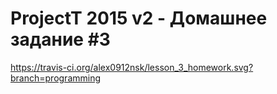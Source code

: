 # ProjectT 2015 v2 - Домашнее задание #3
https://travis-ci.org/alex0912nsk/lesson_3_homework.svg?branch=programming
